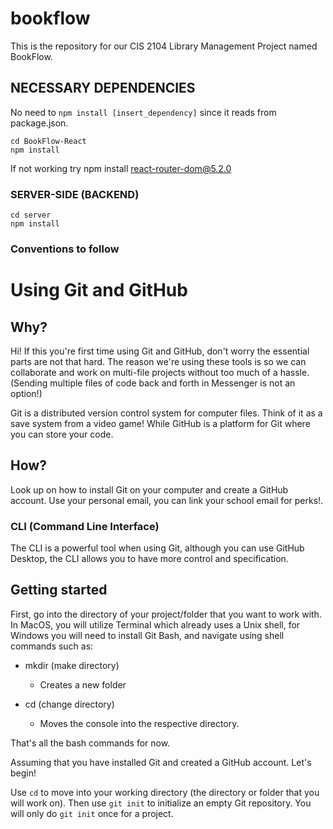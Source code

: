 # bookflow
This is the repository for our CIS 2104 Library Management Project named BookFlow.


## NECESSARY DEPENDENCIES
No need to ```npm install [insert_dependency]``` since it reads from package.json.
```
cd BookFlow-React
npm install
```
If not working try npm install react-router-dom@5.2.0

### SERVER-SIDE (BACKEND)
```
cd server
npm install
```
### Conventions to follow

# Using Git and GitHub

## Why?
Hi! If this you're first time using Git and GitHub, don't worry the essential parts are not that hard.
The reason we're using these tools is so we can collaborate and work on multi-file projects without too much of a hassle.
(Sending multiple files of code back and forth in Messenger is not an option!)

Git is a distributed version control system for computer files. Think of it as a save system from a video game! 
While GitHub is a platform for Git where you can store your code.

## How?
Look up on how to install Git on your computer and create a GitHub account. Use your personal email, you can link your school email for perks!.

### CLI (Command Line Interface)
The CLI is a powerful tool when using Git, although you can use GitHub Desktop, the CLI allows you to have more control and specification.

## Getting started 
First, go into the directory of your project/folder that you want to work with. In MacOS, you will utilize Terminal which already uses a Unix shell, for Windows you will need to install Git Bash, and navigate using shell commands such as:

* mkdir (make directory)
  - Creates a new folder

* cd (change directory)
  - Moves the console into the respective directory.

That's all the bash commands for now.

Assuming that you have installed Git and created a GitHub account. Let's begin!

Use ```cd``` to move into your working directory (the directory or folder that you will work on). Then use ```git init``` to initialize an empty Git repository. You will only do ```git init``` once for a project.